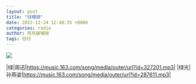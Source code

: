```yaml
---
layout: post
title: "绿珊瑚"
date: 2022-12-24 12:48:35 +0800
categories: radio
author: 吼吼破喉咙
tags: 归归
---
```

![]({{site.baseurl}}/images/cover_20221224.jpg)

|绿|周迅|https://music.163.com/song/media/outer/url?id=327201.mp3|
|绿光|孙燕姿|https://music.163.com/song/media/outer/url?id=287611.mp3|

